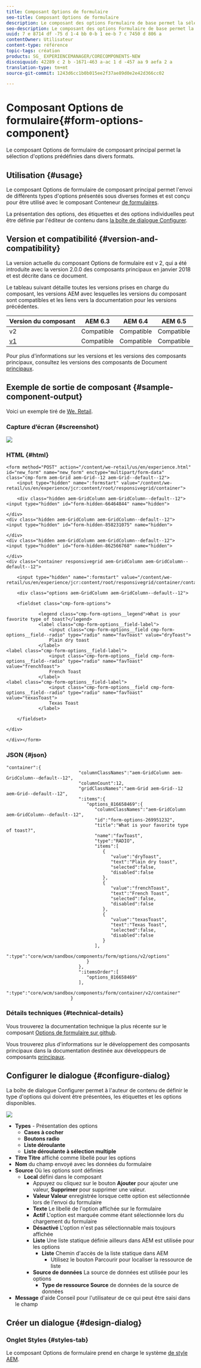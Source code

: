 ```yaml
---
title: Composant Options de formulaire
seo-title: Composant Options de formulaire
description: Le composant des options Formulaire de base permet la sélection d'options prédéfinies dans divers formats.
seo-description: Le composant des options Formulaire de base permet la sélection d'options prédéfinies dans divers formats.
uuid: 7 e 8714 df -75 d 1-4 bb 0-b 1 ee-b 7 c 7450 d 806 a
contentOwner: Utilisateur
content-type: référence
topic-tags: création
products: SG_ EXPERIENCEMANAGER/CORECOMPONENTS-NEW
discoiquuid: 42289 c 2 b -1671-463 a-ac 1 d -457 aa 9 aefa 2 a
translation-type: tm+mt
source-git-commit: 1243d6cc1b0b015ee2f37ae89d0e2e42d366cc02

---
```



# Composant Options de formulaire{#form-options-component}

Le composant Options de formulaire de composant principal permet la sélection d&#39;options prédéfinies dans divers formats.

## Utilisation {#usage}

Le composant Options de formulaire de composant principal permet l&#39;envoi de différents types d&#39;options présentés sous diverses formes et est conçu pour être utilisé avec le composant Conteneur [de formulaires](form-container.md).

La présentation des options, des étiquettes et des options individuelles peut être définie par l&#39;éditeur de contenu dans [la boîte de dialogue Configurer](#configure-dialog).

## Version et compatibilité {#version-and-compatibility}

La version actuelle du composant Options de formulaire est v 2, qui a été introduite avec la version 2.0.0 des composants principaux en janvier 2018 et est décrite dans ce document.

Le tableau suivant détaille toutes les versions prises en charge du composant, les versions AEM avec lesquelles les versions du composant sont compatibles et les liens vers la documentation pour les versions précédentes.

| Version du composant | AEM 6.3 | AEM 6.4 | AEM 6.5 |
|--- |--- |--- |--- |
| v2 | Compatible | Compatible | Compatible |
| [v1](form-options-v1.md) | Compatible | Compatible | Compatible |

Pour plus d&#39;informations sur les versions et les versions des composants principaux, consultez les versions des composants de Document [principaux](versions.md).

## Exemple de sortie de composant {#sample-component-output}

Voici un exemple tiré de [We. Retail](https://helpx.adobe.com/experience-manager/6-5/sites/developing/using/we-retail.html).

### Capture d’écran {#screenshot}

![](assets/screen_shot_2018-01-12at113648.png)

### HTML {#html}

```
<form method="POST" action="/content/we-retail/us/en/experience.html" id="new_form" name="new_form" enctype="multipart/form-data" class="cmp-form aem-Grid aem-Grid--12 aem-Grid--default--12">
    <input type="hidden" name=":formstart" value="/content/we-retail/us/en/experience/jcr:content/root/responsivegrid/container">
    
    <div class="hidden aem-GridColumn aem-GridColumn--default--12">
<input type="hidden" id="form-hidden-66464844" name="hidden">

</div>
<div class="hidden aem-GridColumn aem-GridColumn--default--12">
<input type="hidden" id="form-hidden-858231075" name="hidden">

</div>
<div class="hidden aem-GridColumn aem-GridColumn--default--12">
<input type="hidden" id="form-hidden-862566768" name="hidden">

</div>
<div class="container responsivegrid aem-GridColumn aem-GridColumn--default--12">

    <input type="hidden" name=":formstart" value="/content/we-retail/us/en/experience/jcr:content/root/responsivegrid/container/container">
    
    <div class="options aem-GridColumn aem-GridColumn--default--12">

    <fieldset class="cmp-form-options">
        
            <legend class="cmp-form-options__legend">What is your favorite type of toast?</legend>
            <label class="cmp-form-options__field-label">
                <input class="cmp-form-options__field cmp-form-options__field--radio" type="radio" name="favToast" value="dryToast">
                Plain dry toast
            </label>
<label class="cmp-form-options__field-label">
                <input class="cmp-form-options__field cmp-form-options__field--radio" type="radio" name="favToast" value="frenchToast">
                French Toast
            </label>
<label class="cmp-form-options__field-label">
                <input class="cmp-form-options__field cmp-form-options__field--radio" type="radio" name="favToast" value="texasToast">
                Texas Toast
            </label>

    </fieldset>

</div>

</div></form>
```

### JSON {#json}

```
"container":{  
                           "columnClassNames":"aem-GridColumn aem-GridColumn--default--12",
                           "columnCount":12,
                           "gridClassNames":"aem-Grid aem-Grid--12 aem-Grid--default--12",
                           ":items":{  
                              "options_816658469":{  
                                 "columnClassNames":"aem-GridColumn aem-GridColumn--default--12",
                                 "id":"form-options-269951232",
                                 "title":"What is your favorite type of toast?",
                                 "name":"favToast",
                                 "type":"RADIO",
                                 "items":[  
                                    {  
                                       "value":"dryToast",
                                       "text":"Plain dry toast",
                                       "selected":false,
                                       "disabled":false
                                    },
                                    {  
                                       "value":"frenchToast",
                                       "text":"French Toast",
                                       "selected":false,
                                       "disabled":false
                                    },
                                    {  
                                       "value":"texasToast",
                                       "text":"Texas Toast",
                                       "selected":false,
                                       "disabled":false
                                    }
                                 ],
                                 ":type":"core/wcm/sandbox/components/form/options/v2/options"
                              }
                           },
                           ":itemsOrder":[  
                              "options_816658469"
                           ],
                           ":type":"core/wcm/sandbox/components/form/container/v2/container"
                        }
```

### Détails techniques {#technical-details}

Vous trouverez la documentation technique la plus récente sur le composant [Options de formulaire sur github](https://github.com/adobe/aem-core-wcm-components/blob/master/content/src/content/jcr_root/apps/core/wcm/components/form/options/v2/options).

Vous trouverez plus d&#39;informations sur le développement des composants principaux dans la documentation destinée aux développeurs de composants [principaux](developing.md).

## Configurer le dialogue {#configure-dialog}

La boîte de dialogue Configurer permet à l&#39;auteur de contenu de définir le type d&#39;options qui doivent être présentées, les étiquettes et les options disponibles.

![](assets/screen_shot_2018-01-12at113153.png)

* **Types** - Présentation des options
   * **Cases à cocher**
   * **Boutons radio**
   * **Liste déroulante**
   * **Liste déroulante à sélection multiple**
* **Titre Titre**
affiché comme libellé pour les options
* **Nom**
du champ envoyé avec les données du formulaire
* **Source**
Où les options sont définies
   * **Local**
défini dans le composant
      * Appuyez ou cliquez sur le bouton **Ajouter** pour ajouter une valeur, **Supprimer** pour supprimer une valeur.
      * **Valeur Valeur**
enregistrée lorsque cette option est sélectionnée lors de l&#39;envoi du formulaire
      * **Texte**
Le libellé de l&#39;option affichée sur le formulaire
      * **Actif**
L&#39;option est marquée comme étant sélectionnée lors du chargement du formulaire
      * **Désactivé**
L&#39;option n&#39;est pas sélectionnable mais toujours affichée
      * **Liste**
Une liste statique définie ailleurs dans AEM est utilisée pour les options
         * **Liste**
Chemin d&#39;accès de la liste statique dans AEM
            * Utilisez le bouton Parcourir pour localiser la ressource de liste
      * **Source
de données** La source de données est utilisée pour les options
         * **Type de ressource Source**
de données de la source de données
* **Message**
d&#39;aide Conseil pour l&#39;utilisateur de ce qui peut être saisi dans le champ

## Créer un dialogue {#design-dialog}

### Onglet Styles {#styles-tab}

Le composant Options de formulaire prend en charge le système [de style AEM](authoring.md#component-styling).